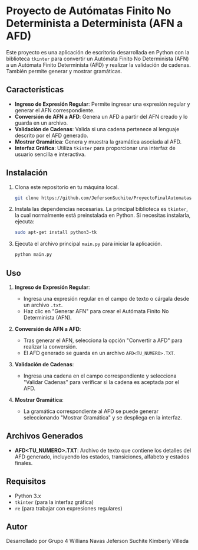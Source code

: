 # Proyecto de Autómatas Finito No Determinista a Determinista (AFN a AFD)

Este proyecto es una aplicación de escritorio desarrollada en Python con la biblioteca `tkinter` para convertir un Autómata Finito No Determinista (AFN) a un Autómata Finito Determinista (AFD) y realizar la validación de cadenas. También permite generar y mostrar gramáticas.

## Características

- **Ingreso de Expresión Regular**: Permite ingresar una expresión regular y generar el AFN correspondiente.
- **Conversión de AFN a AFD**: Genera un AFD a partir del AFN creado y lo guarda en un archivo.
- **Validación de Cadenas**: Valida si una cadena pertenece al lenguaje descrito por el AFD generado.
- **Mostrar Gramática**: Genera y muestra la gramática asociada al AFD.
- **Interfaz Gráfica**: Utiliza `tkinter` para proporcionar una interfaz de usuario sencilla e interactiva.

## Instalación

1. Clona este repositorio en tu máquina local.
    ```bash
    git clone https://github.com/JefersonSuchite/ProyectoFinalAutomatasAFN-AFD
    ```
2. Instala las dependencias necesarias. La principal biblioteca es `tkinter`, la cual normalmente está preinstalada en Python. Si necesitas instalarla, ejecuta:
    ```bash
    sudo apt-get install python3-tk
    ```
3. Ejecuta el archivo principal `main.py` para iniciar la aplicación.
    ```bash
    python main.py
    ```

## Uso

1. **Ingreso de Expresión Regular**:
   - Ingresa una expresión regular en el campo de texto o cárgala desde un archivo `.txt`.
   - Haz clic en "Generar AFN" para crear el Autómata Finito No Determinista (AFN).

2. **Conversión de AFN a AFD**:
   - Tras generar el AFN, selecciona la opción "Convertir a AFD" para realizar la conversión.
   - El AFD generado se guarda en un archivo `AFD<TU_NUMERO>.TXT`.

3. **Validación de Cadenas**:
   - Ingresa una cadena en el campo correspondiente y selecciona "Validar Cadenas" para verificar si la cadena es aceptada por el AFD.

4. **Mostrar Gramática**:
   - La gramática correspondiente al AFD se puede generar seleccionando "Mostrar Gramática" y se despliega en la interfaz.

## Archivos Generados

- **AFD<TU_NUMERO>.TXT**: Archivo de texto que contiene los detalles del AFD generado, incluyendo los estados, transiciones, alfabeto y estados finales.

## Requisitos

- Python 3.x
- `tkinter` (para la interfaz gráfica)
- `re` (para trabajar con expresiones regulares)

## Autor

Desarrollado por Grupo 4
Willians Navas
Jeferson Suchite
Kimberly Villeda

